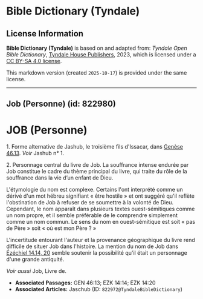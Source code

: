 # Bible Dictionary (Tyndale)

## License Information

**Bible Dictionary (Tyndale)** is based on and adapted from: _Tyndale Open Bible Dictionary_, [Tyndale House Publishers](https://tyndaleopenresources.com/), 2023, which is licensed under a [CC BY-SA 4.0 license](https://creativecommons.org/licenses/by-sa/4.0/legalcode.en).

This markdown version (created `2025-10-17`) is provided under the same license.



--------------------------------

## Job (Personne) (id: 822980)

JOB (Personne)
==============

1\. Forme alternative de Jashub, le troisième fils d'Issacar, dans [Genèse 46\.13](https://ref.ly/Gen46:13). *Voir* Jashub n° 1.

2\. Personnage central du livre de Job. La souffrance intense endurée par Job constitue le cadre du thème principal du livre, qui traite du rôle de la souffrance dans la vie d’un enfant de Dieu.

L'étymologie du nom est complexe. Certains l'ont interprété comme un dérivé d'un mot hébreu signifiant « être hostile » et ont suggéré qu'il reflète l'obstination de Job à refuser de se soumettre à la volonté de Dieu. Cependant, le nom apparaît dans plusieurs textes ouest\-sémitiques comme un nom propre, et il semble préférable de le comprendre simplement comme un nom commun. Le sens du nom en ouest\-sémitique est soit « pas de Père » soit « où est mon Père ? »

L'incertitude entourant l'auteur et la provenance géographique du livre rend difficile de situer Job dans l'histoire. La mention du nom de Job dans [Ézéchiel 14\.14, 20](https://ref.ly/Ezek14:14,Ezek14:20) semble soutenir la possibilité qu'il était un personnage d'une grande antiquité.

*Voir aussi* Job, Livre de.

* **Associated Passages:** GEN 46:13; EZK 14:14; EZK 14:20
* **Associated Articles:** Jaschub (ID: `822972@TyndaleBibleDictionary`)

